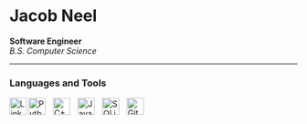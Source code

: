 # Jacob Neel

**Software Engineer**  
_B.S. Computer Science_

---

### Languages and Tools

<a href=https://www.linkedin.com/in/jacob-neel-279b3b228/> 
<img align="left" alt="LinkedIn" width="30px" src="https://cdn.jsdelivr.net/gh/devicons/devicon/icons/linkedin/linkedin-original.svg"></a>
<img align="left" alt="Python" width="30px" style="padding-right:10px;" src='https://cdn.jsdelivr.net/gh/devicons/devicon/icons/python/python-original.svg'>
<img align="left" alt="C++" width="30px" style="padding-right:10px;" src="https://cdn.jsdelivr.net/gh/devicons/devicon/icons/cplusplus/cplusplus-original.svg">
<img align="left" alt="Java" width="30px" style="padding-right:10px;" src="https://cdn.jsdelivr.net/gh/devicons/devicon/icons/java/java-original.svg">
<img align="left" alt="SQLite" width="30px" style="padding-right:10px;" src="https://cdn.jsdelivr.net/gh/devicons/devicon/icons/sqlite/sqlite-original.svg">
<img align="left" alt="Git" width="30px" style="padding-right:10px;" src="https://cdn.jsdelivr.net/gh/devicons/devicon/icons/git/git-original.svg">
<br>

